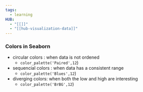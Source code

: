 ```yaml
---
tags:
  - learning
HUB:
  - "[[]]"
  - "[[hub-visualization-data]]"
---
```



### Colors in Seaborn

- circular colors : when data is not ordened
	- `color_palette('Paired',12`)
- sequencial colors : when data has a consistent range
	- `color_palette('Blues',12`)
- diverging colors:  when both the low and high are interesting
	- `color_palette('BrBG',12`)
